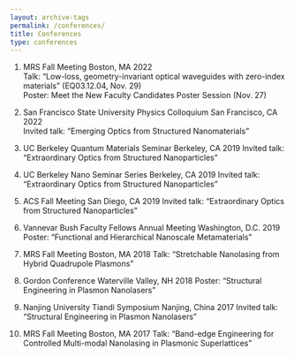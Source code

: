 ```yaml
---
layout: archive-tags
permalink: /conferences/
title: Conferences
type: conferences
---
```


1.   MRS Fall Meeting Boston, MA 2022  
Talk: “Low-loss, geometry-invariant optical waveguides with zero-index materials” (EQ03.12.04, Nov. 29)  
Poster: Meet the New Faculty Candidates Poster Session (Nov. 27)  

2.   San Francisco State University Physics Colloquium San Francisco, CA 2022  
Invited talk: “Emerging Optics from Structured Nanomaterials”  

3.   UC Berkeley Quantum Materials Seminar                                                            Berkeley, CA 2019
Invited talk: “Extraordinary Optics from Structured Nanoparticles”  

4.   UC Berkeley Nano Seminar Series                                                                          Berkeley, CA 2019
Invited talk: “Extraordinary Optics from Structured Nanoparticles”  

5.   ACS Fall Meeting                                                                                                      San Diego, CA 2019
Invited talk: “Extraordinary Optics from Structured Nanoparticles”  

6.   Vannevar Bush Faculty Fellows Annual Meeting                                       Washington, D.C. 2019
Poster: “Functional and Hierarchical Nanoscale Metamaterials”  

7.   MRS Fall Meeting                                                                                                         Boston, MA 2018
Talk: “Stretchable Nanolasing from Hybrid Quadrupole Plasmons”  

8.   Gordon Conference                                                                                    Waterville Valley, NH 2018
Poster: “Structural Engineering in Plasmon Nanolasers”  

9.   Nanjing University Tiandi Symposium                                                             Nanjing, China 2017
Invited talk: “Structural Engineering in Plasmon Nanolasers”  

10. MRS Fall Meeting                                                                                                         Boston, MA 2017
Talk: “Band-edge Engineering for Controlled Multi-modal Nanolasing in Plasmonic Superlattices”  



